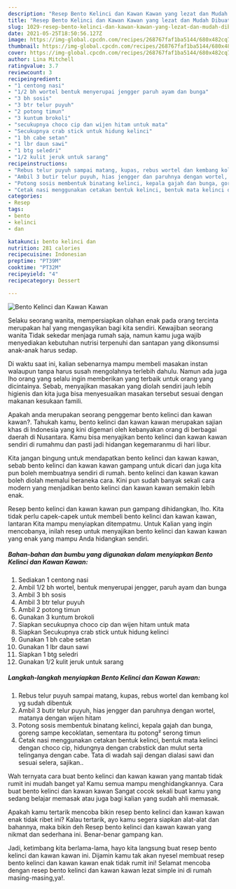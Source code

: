 ```yaml
---
description: "Resep Bento Kelinci dan Kawan Kawan yang lezat dan Mudah Dibuat"
title: "Resep Bento Kelinci dan Kawan Kawan yang lezat dan Mudah Dibuat"
slug: 1029-resep-bento-kelinci-dan-kawan-kawan-yang-lezat-dan-mudah-dibuat
date: 2021-05-25T18:50:56.127Z
image: https://img-global.cpcdn.com/recipes/268767faf1ba5144/680x482cq70/bento-kelinci-dan-kawan-kawan-foto-resep-utama.jpg
thumbnail: https://img-global.cpcdn.com/recipes/268767faf1ba5144/680x482cq70/bento-kelinci-dan-kawan-kawan-foto-resep-utama.jpg
cover: https://img-global.cpcdn.com/recipes/268767faf1ba5144/680x482cq70/bento-kelinci-dan-kawan-kawan-foto-resep-utama.jpg
author: Lina Mitchell
ratingvalue: 3.7
reviewcount: 3
recipeingredient:
- "1 centong nasi"
- "1/2 bh wortel bentuk menyerupai jengger paruh ayam dan bunga"
- "3 bh sosis"
- "3 btr telur puyuh"
- "2 potong timun"
- "3 kuntum brokoli"
- "secukupnya choco cip dan wijen hitam untuk mata"
- "Secukupnya crab stick untuk hidung kelinci"
- "1 bh cabe setan"
- "1 lbr daun sawi"
- "1 btg seledri"
- "1/2 kulit jeruk untuk sarang"
recipeinstructions:
- "Rebus telur puyuh sampai matang, kupas, rebus wortel dan kembang kol yg sudah dibentuk"
- "Ambil 3 butir telur puyuh, hias jengger dan paruhnya dengan wortel, matanya dengan wijen hitam"
- "Potong sosis membentuk binatang kelinci, kepala gajah dan bunga, goreng sampe kecoklatan, sementara itu potong² serong timun"
- "Cetak nasi menggunakan cetakan bentuk kelinci, bentuk mata kelinci dengan choco cip, hidungnya dengan crabstick dan mulut serta telinganya dengan cabe. Tata di wadah saji dengan dialasi sawi dan sesuai selera, sajikan.."
categories:
- Resep
tags:
- bento
- kelinci
- dan

katakunci: bento kelinci dan 
nutrition: 281 calories
recipecuisine: Indonesian
preptime: "PT39M"
cooktime: "PT32M"
recipeyield: "4"
recipecategory: Dessert

---
```



![Bento Kelinci dan Kawan Kawan](https://img-global.cpcdn.com/recipes/268767faf1ba5144/680x482cq70/bento-kelinci-dan-kawan-kawan-foto-resep-utama.jpg)

Selaku seorang wanita, mempersiapkan olahan enak pada orang tercinta merupakan hal yang mengasyikan bagi kita sendiri. Kewajiban seorang  wanita Tidak sekedar menjaga rumah saja, namun kamu juga wajib menyediakan kebutuhan nutrisi terpenuhi dan santapan yang dikonsumsi anak-anak harus sedap.

Di waktu  saat ini, kalian sebenarnya mampu membeli masakan instan walaupun tanpa harus susah mengolahnya terlebih dahulu. Namun ada juga lho orang yang selalu ingin memberikan yang terbaik untuk orang yang dicintainya. Sebab, menyajikan masakan yang diolah sendiri jauh lebih higienis dan kita juga bisa menyesuaikan masakan tersebut sesuai dengan makanan kesukaan famili. 



Apakah anda merupakan seorang penggemar bento kelinci dan kawan kawan?. Tahukah kamu, bento kelinci dan kawan kawan merupakan sajian khas di Indonesia yang kini digemari oleh kebanyakan orang di berbagai daerah di Nusantara. Kamu bisa menyajikan bento kelinci dan kawan kawan sendiri di rumahmu dan pasti jadi hidangan kegemaranmu di hari libur.

Kita jangan bingung untuk mendapatkan bento kelinci dan kawan kawan, sebab bento kelinci dan kawan kawan gampang untuk dicari dan juga kita pun boleh membuatnya sendiri di rumah. bento kelinci dan kawan kawan boleh diolah memalui beraneka cara. Kini pun sudah banyak sekali cara modern yang menjadikan bento kelinci dan kawan kawan semakin lebih enak.

Resep bento kelinci dan kawan kawan pun gampang dihidangkan, lho. Kita tidak perlu capek-capek untuk membeli bento kelinci dan kawan kawan, lantaran Kita mampu menyiapkan ditempatmu. Untuk Kalian yang ingin mencobanya, inilah resep untuk menyajikan bento kelinci dan kawan kawan yang enak yang mampu Anda hidangkan sendiri.

<!--inarticleads1-->

##### Bahan-bahan dan bumbu yang digunakan dalam menyiapkan Bento Kelinci dan Kawan Kawan:

1. Sediakan 1 centong nasi
1. Ambil 1/2 bh wortel, bentuk menyerupai jengger, paruh ayam dan bunga
1. Ambil 3 bh sosis
1. Ambil 3 btr telur puyuh
1. Ambil 2 potong timun
1. Gunakan 3 kuntum brokoli
1. Siapkan secukupnya choco cip dan wijen hitam untuk mata
1. Siapkan Secukupnya crab stick untuk hidung kelinci
1. Gunakan 1 bh cabe setan
1. Gunakan 1 lbr daun sawi
1. Siapkan 1 btg seledri
1. Gunakan 1/2 kulit jeruk untuk sarang




<!--inarticleads2-->

##### Langkah-langkah menyiapkan Bento Kelinci dan Kawan Kawan:

1. Rebus telur puyuh sampai matang, kupas, rebus wortel dan kembang kol yg sudah dibentuk
1. Ambil 3 butir telur puyuh, hias jengger dan paruhnya dengan wortel, matanya dengan wijen hitam
1. Potong sosis membentuk binatang kelinci, kepala gajah dan bunga, goreng sampe kecoklatan, sementara itu potong² serong timun
1. Cetak nasi menggunakan cetakan bentuk kelinci, bentuk mata kelinci dengan choco cip, hidungnya dengan crabstick dan mulut serta telinganya dengan cabe. Tata di wadah saji dengan dialasi sawi dan sesuai selera, sajikan..




Wah ternyata cara buat bento kelinci dan kawan kawan yang mantab tidak rumit ini mudah banget ya! Kamu semua mampu menghidangkannya. Cara buat bento kelinci dan kawan kawan Sangat cocok sekali buat kamu yang sedang belajar memasak atau juga bagi kalian yang sudah ahli memasak.

Apakah kamu tertarik mencoba bikin resep bento kelinci dan kawan kawan enak tidak ribet ini? Kalau tertarik, ayo kamu segera siapkan alat-alat dan bahannya, maka bikin deh Resep bento kelinci dan kawan kawan yang nikmat dan sederhana ini. Benar-benar gampang kan. 

Jadi, ketimbang kita berlama-lama, hayo kita langsung buat resep bento kelinci dan kawan kawan ini. Dijamin kamu tak akan nyesel membuat resep bento kelinci dan kawan kawan enak tidak rumit ini! Selamat mencoba dengan resep bento kelinci dan kawan kawan lezat simple ini di rumah masing-masing,ya!.

